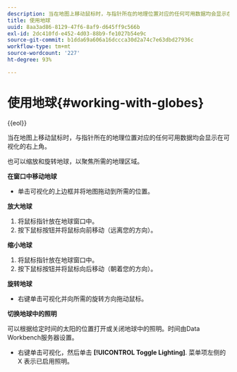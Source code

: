 ```yaml
---
description: 当在地图上移动鼠标时，与指针所在的地理位置对应的任何可用数据均会显示在可视化的右上角。
title: 使用地球
uuid: 8aa3ad86-8129-47f6-8af9-d645ff9c566b
exl-id: 2dc410fd-e452-4d03-88b9-fe1027b54e9c
source-git-commit: b1dda69a606a16dccca30d2a74c7e63dbd27936c
workflow-type: tm+mt
source-wordcount: '227'
ht-degree: 93%

---
```


# 使用地球{#working-with-globes}

{{eol}}

当在地图上移动鼠标时，与指针所在的地理位置对应的任何可用数据均会显示在可视化的右上角。

也可以缩放和旋转地球，以聚焦所需的地理区域。

**在窗口中移动地球**

* 单击可视化的上边框并将地图拖动到所需的位置。

**放大地球**

1. 将鼠标指针放在地球窗口中。
1. 按下鼠标按钮并将鼠标向前移动（远离您的方向）。

**缩小地球**

1. 将鼠标指针放在地球窗口中。
1. 按下鼠标按钮并将鼠标向后移动（朝着您的方向）。

**旋转地球**

* 右键单击可视化并向所需的旋转方向拖动鼠标。

**切换地球中的照明**

可以根据给定时间的太阳的位置打开或关闭地球中的照明。时间由Data Workbench服务器设置。

* 右键单击可视化，然后单击 **[!UICONTROL Toggle Lighting]**. 菜单项左侧的 X 表示已启用照明。
